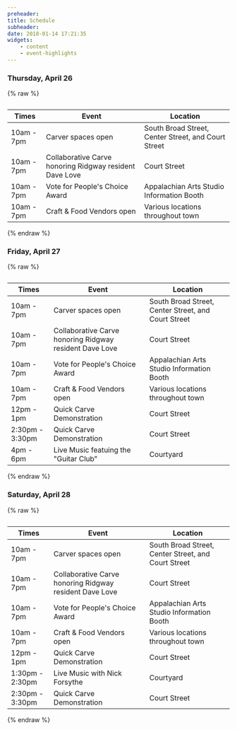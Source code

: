 ```yaml
---
preheader: 
title: Schedule
subheader: 
date: 2018-01-14 17:21:35
widgets:
    - content
    - event-highlights
---
```


### Thursday, April 26

{% raw %}
<table class="uk-table uk-table-divider">
    <caption></caption>
    <thead>
        <tr>
            <th>Times</th>
            <th>Event</th>
            <th>Location</th>
        </tr>
    </thead>
    <tbody>
        <tr>
            <td>10am - 7pm</td>
            <td>Carver spaces open</td>
            <td>South Broad Street, Center Street, and Court Street</td>
        </tr>
        <tr>
            <td>10am - 7pm</td>
            <td>Collaborative Carve honoring Ridgway resident Dave Love</td>
            <td>Court Street</td>
        </tr>
        <tr>
            <td>10am - 7pm</td>
            <td>Vote for People's Choice Award</td>
            <td>Appalachian Arts Studio Information Booth</td>
        </tr>
        <tr>
            <td>10am - 7pm</td>
            <td>Craft & Food Vendors open</td>
            <td>Various locations throughout town</td>
        </tr>
    </tbody>
</table>

{% endraw %}

### Friday, April 27

{% raw %}
<table class="uk-table uk-table-divider">
    <caption></caption>
    <thead>
        <tr>
            <th>Times</th>
            <th>Event</th>
            <th>Location</th>
        </tr>
    </thead>
    <tbody>
        <tr>
            <td>10am - 7pm</td>
            <td>Carver spaces open</td>
            <td>South Broad Street, Center Street, and Court Street</td>
        </tr>
        <tr>
            <td>10am - 7pm</td>
            <td>Collaborative Carve honoring Ridgway resident Dave Love</td>
            <td>Court Street</td>
        </tr>
        <tr>
            <td>10am - 7pm</td>
            <td>Vote for People's Choice Award</td>
            <td>Appalachian Arts Studio Information Booth</td>
        </tr>
        <tr>
            <td>10am - 7pm</td>
            <td>Craft & Food Vendors open</td>
            <td>Various locations throughout town</td>
        </tr>
        <tr>
            <td>12pm - 1pm</td>
            <td>Quick Carve Demonstration</td>
            <td>Court Street</td>
        </tr>
        <tr>
            <td>2:30pm - 3:30pm</td>
            <td>Quick Carve Demonstration</td>
            <td>Court Street</td>
        </tr>
        <tr>
            <td>4pm - 6pm</td>
            <td>Live Music featuing the "Guitar Club"</td>
            <td>Courtyard</td>
        </tr>
    </tbody>
</table>

{% endraw %}

### Saturday, April 28

{% raw %}
<table class="uk-table uk-table-divider">
    <caption></caption>
    <thead>
        <tr>
            <th>Times</th>
            <th>Event</th>
            <th>Location</th>
        </tr>
    </thead>
    <tbody>
        <tr>
            <td>10am - 7pm</td>
            <td>Carver spaces open</td>
            <td>South Broad Street, Center Street, and Court Street</td>
        </tr>
        <tr>
            <td>10am - 7pm</td>
            <td>Collaborative Carve honoring Ridgway resident Dave Love</td>
            <td>Court Street</td>
        </tr>
        <tr>
            <td>10am - 7pm</td>
            <td>Vote for People's Choice Award</td>
            <td>Appalachian Arts Studio Information Booth</td>
        </tr>
        <tr>
            <td>10am - 7pm</td>
            <td>Craft & Food Vendors open</td>
            <td>Various locations throughout town</td>
        </tr>
        <tr>
            <td>12pm - 1pm</td>
            <td>Quick Carve Demonstration</td>
            <td>Court Street</td>
        </tr>
        <tr>
            <td>1:30pm - 2:30pm</td>
            <td>Live Music with Nick Forsythe</td>
            <td>Courtyard</td>
        </tr>
        <tr>
            <td>2:30pm - 3:30pm</td>
            <td>Quick Carve Demonstration</td>
            <td>Court Street</td>
        </tr>
    </tbody>
</table>

{% endraw %}